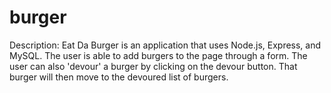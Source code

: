 # burger

Description: Eat Da Burger is an application that uses Node.js, Express, and MySQL. The user is able to add burgers to the page through a form. The user can also 'devour' a burger by clicking on the devour button. That burger will then move to the devoured list of burgers.
